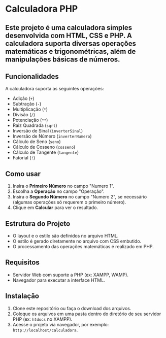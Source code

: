 # Calculadora PHP

Este projeto é uma calculadora simples desenvolvida com HTML, CSS e PHP. A calculadora suporta diversas operações matemáticas e trigonométricas, além de manipulações básicas de números.
---
## Funcionalidades

A calculadora suporta as seguintes operações:

- Adição (`+`)
- Subtração (`-`)
- Multiplicação (`*`)
- Divisão (`/`)
- Potenciação (`**`)
- Raiz Quadrada (`sqrt`)
- Inversão de Sinal (`inverterSinal`)
- Inversão de Número (`inverterNumero`)
- Cálculo de Seno (`seno`)
- Cálculo de Cosseno (`cosseno`)
- Cálculo de Tangente (`tangente`)
- Fatorial (`!`)

## Como usar

1. Insira o **Primeiro Número** no campo "Numero 1".
2. Escolha a **Operação** no campo "Operação".
3. Insira o **Segundo Número** no campo "Numero 2", se necessário (algumas operações só requerem o primeiro número).
4. Clique em **Calcular** para ver o resultado.

## Estrutura do Projeto

- O layout e o estilo são definidos no arquivo HTML.
- O estilo é gerado diretamente no arquivo com CSS embutido.
- O processamento das operações matemáticas é realizado em PHP.

## Requisitos

- Servidor Web com suporte a PHP (ex: XAMPP, WAMP).
- Navegador para executar a interface HTML.

## Instalação

1. Clone este repositório ou faça o download dos arquivos.
2. Coloque os arquivos em uma pasta dentro do diretório de seu servidor PHP (ex: `htdocs` no XAMPP).
3. Acesse o projeto via navegador, por exemplo: `http://localhost/calculadora`.